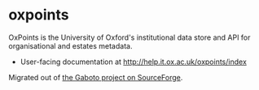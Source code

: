 # oxpoints

OxPoints is the University of Oxford's institutional data store and API for organisational and estates metadata.

* User-facing documentation at http://help.it.ox.ac.uk/oxpoints/index

Migrated out of [the Gaboto project on SourceForge](http://sourceforge.net/p/gaboto/code/HEAD/tree/trunk/examples/oxpoints/).
